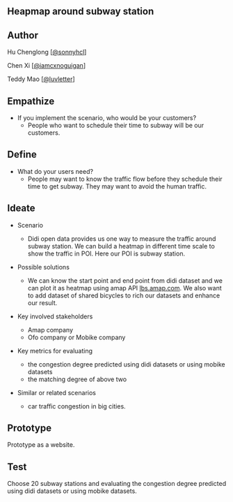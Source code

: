 ## Heapmap around subway station

## Author

Hu Chenglong [[@sonnyhcl](github.com/sonnyhcl)]

Chen Xi [[@iamcxnoguigan](github.com/iamcxnoguigan)]

Teddy Mao [[@luvletter](github.com/luvletter)]

## Empathize

- If you implement the scenario, who would be your customers?
  - People who want to schedule their time to subway will be our customers.

## Define

- What do your users need?
  - People may want to know the traffic flow before they schedule their time to get subway. They may want to avoid the human traffic.

## Ideate

- Scenario

  - Didi open data provides us one way to measure the traffic around subway station. We can build a heatmap in different time scale to show the traffic in POI. Here our POI is subway station.
- Possible solutions

  - We can know the start point and end point from didi dataset and we can plot it as heatmap using amap API [lbs.amap.com](lbs.amap.com). We also want to add dataset of shared bicycles to rich our datasets and enhance our result. 
- Key involved stakeholders

  - Amap company
  - Ofo company or Mobike company
- Key metrics for evaluating
  - the congestion degree predicted using didi datasets or using mobike datasets
  - the matching degree of above two
- Similar or related scenarios
  - car traffic congestion in big cities.

## Prototype

Prototype as a website.

## Test

Choose 20 subway stations and evaluating the congestion degree predicted using didi datasets or using mobike datasets. 

